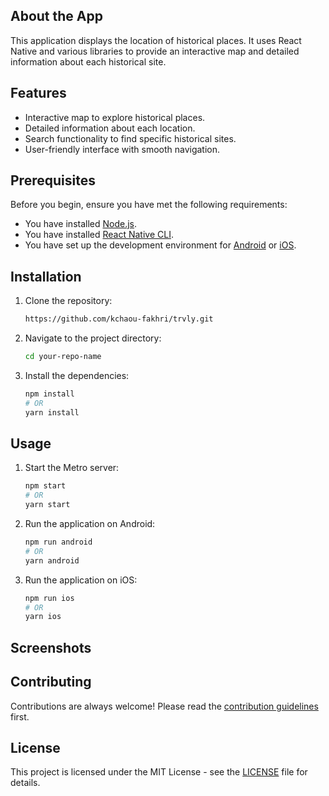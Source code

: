 ## About the App

This application displays the location of historical places. It uses React Native and various libraries to provide an interactive map and detailed information about each historical site.

## Features

- Interactive map to explore historical places.
- Detailed information about each location.
- Search functionality to find specific historical sites.
- User-friendly interface with smooth navigation.

## Prerequisites

Before you begin, ensure you have met the following requirements:

- You have installed [Node.js](https://nodejs.org/).
- You have installed [React Native CLI](https://reactnative.dev/docs/environment-setup).
- You have set up the development environment for [Android](https://reactnative.dev/docs/environment-setup#android-development-environment) or [iOS](https://reactnative.dev/docs/environment-setup#ios-development-environment).

## Installation

1. Clone the repository:
   ```bash
   https://github.com/kchaou-fakhri/trvly.git
   ```
2. Navigate to the project directory:
   ```bash
   cd your-repo-name
   ```
3. Install the dependencies:
   ```bash
   npm install
   # OR
   yarn install
   ```

## Usage

1. Start the Metro server:
   ```bash
   npm start
   # OR
   yarn start
   ```
2. Run the application on Android:
   ```bash
   npm run android
   # OR
   yarn android
   ```
3. Run the application on iOS:
   ```bash
   npm run ios
   # OR
   yarn ios
   ```

## Screenshots

## Contributing

Contributions are always welcome! Please read the [contribution guidelines](CONTRIBUTING.md) first.

## License

This project is licensed under the MIT License - see the [LICENSE](LICENSE) file for details.
